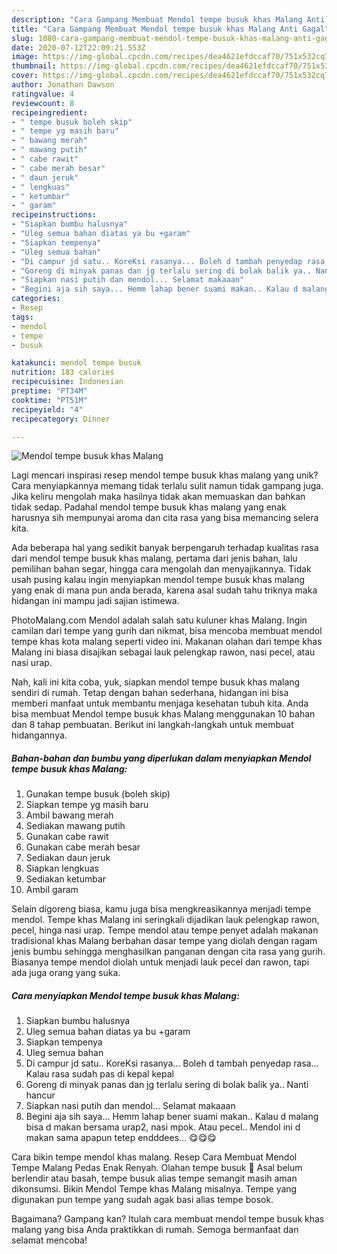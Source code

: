 ```yaml
---
description: "Cara Gampang Membuat Mendol tempe busuk khas Malang Anti Gagal"
title: "Cara Gampang Membuat Mendol tempe busuk khas Malang Anti Gagal"
slug: 1080-cara-gampang-membuat-mendol-tempe-busuk-khas-malang-anti-gagal
date: 2020-07-12T22:09:21.553Z
image: https://img-global.cpcdn.com/recipes/dea4621efdccaf70/751x532cq70/mendol-tempe-busuk-khas-malang-foto-resep-utama.jpg
thumbnail: https://img-global.cpcdn.com/recipes/dea4621efdccaf70/751x532cq70/mendol-tempe-busuk-khas-malang-foto-resep-utama.jpg
cover: https://img-global.cpcdn.com/recipes/dea4621efdccaf70/751x532cq70/mendol-tempe-busuk-khas-malang-foto-resep-utama.jpg
author: Jonathan Dawson
ratingvalue: 4
reviewcount: 8
recipeingredient:
- " tempe busuk boleh skip"
- " tempe yg masih baru"
- " bawang merah"
- " mawang putih"
- " cabe rawit"
- " cabe merah besar"
- " daun jeruk"
- " lengkuas"
- " ketumbar"
- " garam"
recipeinstructions:
- "Siapkan bumbu halusnya"
- "Uleg semua bahan diatas ya bu +garam"
- "Siapkan tempenya"
- "Uleg semua bahan"
- "Di campur jd satu.. KoreKsi rasanya... Boleh d tambah penyedap rasa... Kalau rasa sudah pas di kepal kepal"
- "Goreng di minyak panas dan jg terlalu sering di bolak balik ya.. Nanti hancur"
- "Siapkan nasi putih dan mendol... Selamat makaaan"
- "Begini aja sih saya... Hemm lahap bener suami makan.. Kalau d malang bisa d makan bersama urap2, nasi mpok. Atau pecel.. Mendol ini d makan sama apapun tetep endddees... 😋😋😋"
categories:
- Resep
tags:
- mendol
- tempe
- busuk

katakunci: mendol tempe busuk 
nutrition: 183 calories
recipecuisine: Indonesian
preptime: "PT34M"
cooktime: "PT51M"
recipeyield: "4"
recipecategory: Dinner

---
```



![Mendol tempe busuk khas Malang](https://img-global.cpcdn.com/recipes/dea4621efdccaf70/751x532cq70/mendol-tempe-busuk-khas-malang-foto-resep-utama.jpg)

Lagi mencari inspirasi resep mendol tempe busuk khas malang yang unik? Cara menyiapkannya memang tidak terlalu sulit namun tidak gampang juga. Jika keliru mengolah maka hasilnya tidak akan memuaskan dan bahkan tidak sedap. Padahal mendol tempe busuk khas malang yang enak harusnya sih mempunyai aroma dan cita rasa yang bisa memancing selera kita.

Ada beberapa hal yang sedikit banyak berpengaruh terhadap kualitas rasa dari mendol tempe busuk khas malang, pertama dari jenis bahan, lalu pemilihan bahan segar, hingga cara mengolah dan menyajikannya. Tidak usah pusing kalau ingin menyiapkan mendol tempe busuk khas malang yang enak di mana pun anda berada, karena asal sudah tahu triknya maka hidangan ini mampu jadi sajian istimewa.

PhotoMalang.com Mendol adalah salah satu kuluner khas Malang. Ingin camilan dari tempe yang gurih dan nikmat, bisa mencoba membuat mendol tempe khas kota malang seperti video ini. Makanan olahan dari tempe khas Malang ini biasa disajikan sebagai lauk pelengkap rawon, nasi pecel, atau nasi urap.


Nah, kali ini kita coba, yuk, siapkan mendol tempe busuk khas malang sendiri di rumah. Tetap dengan bahan sederhana, hidangan ini bisa memberi manfaat untuk membantu menjaga kesehatan tubuh kita. Anda bisa membuat Mendol tempe busuk khas Malang menggunakan 10 bahan dan 8 tahap pembuatan. Berikut ini langkah-langkah untuk membuat hidangannya.

<!--inarticleads1-->

##### Bahan-bahan dan bumbu yang diperlukan dalam menyiapkan Mendol tempe busuk khas Malang:

1. Gunakan  tempe busuk (boleh skip)
1. Siapkan  tempe yg masih baru
1. Ambil  bawang merah
1. Sediakan  mawang putih
1. Gunakan  cabe rawit
1. Gunakan  cabe merah besar
1. Sediakan  daun jeruk
1. Siapkan  lengkuas
1. Sediakan  ketumbar
1. Ambil  garam


Selain digoreng biasa, kamu juga bisa mengkreasikannya menjadi tempe mendol. Tempe khas Malang ini seringkali dijadikan lauk pelengkap rawon, pecel, hinga nasi urap. Tempe mendol atau tempe penyet adalah makanan tradisional khas Malang berbahan dasar tempe yang diolah dengan ragam jenis bumbu sehingga menghasilkan panganan dengan cita rasa yang gurih. Biasanya tempe mendol diolah untuk menjadi lauk pecel dan rawon, tapi ada juga orang yang suka. 

<!--inarticleads2-->

##### Cara menyiapkan Mendol tempe busuk khas Malang:

1. Siapkan bumbu halusnya
1. Uleg semua bahan diatas ya bu +garam
1. Siapkan tempenya
1. Uleg semua bahan
1. Di campur jd satu.. KoreKsi rasanya... Boleh d tambah penyedap rasa... Kalau rasa sudah pas di kepal kepal
1. Goreng di minyak panas dan jg terlalu sering di bolak balik ya.. Nanti hancur
1. Siapkan nasi putih dan mendol... Selamat makaaan
1. Begini aja sih saya... Hemm lahap bener suami makan.. Kalau d malang bisa d makan bersama urap2, nasi mpok. Atau pecel.. Mendol ini d makan sama apapun tetep endddees... 😋😋😋


Cara bikin tempe mendol khas malang. Resep Cara Membuat Mendol Tempe Malang Pedas Enak Renyah. Olahan tempe busuk 🍳 Asal belum berlendir atau basah, tempe busuk alias tempe semangit masih aman dikonsumsi. Bikin Mendol Tempe khas Malang misalnya. Tempe yang digunakan pun tempe yang sudah agak basi alias tempe bosok. 

Bagaimana? Gampang kan? Itulah cara membuat mendol tempe busuk khas malang yang bisa Anda praktikkan di rumah. Semoga bermanfaat dan selamat mencoba!
